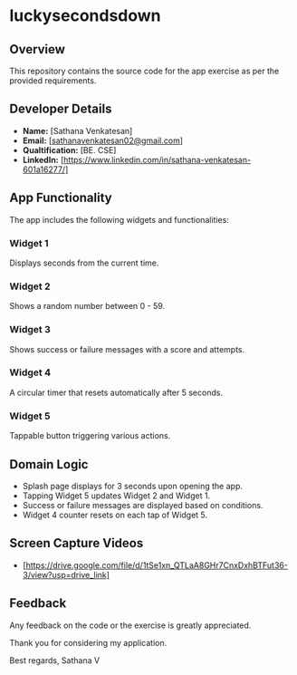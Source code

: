 # luckysecondsdown


## Overview
This repository contains the source code for the app exercise as per the provided requirements.

## Developer Details
- **Name:** [Sathana Venkatesan]
- **Email:** [sathanavenkatesan02@gmail.com]
- **Qualtification:** [BE. CSE]
- **LinkedIn:** [https://www.linkedin.com/in/sathana-venkatesan-601a16277/]

## App Functionality
The app includes the following widgets and functionalities:

### Widget 1 
Displays seconds from the current time.

### Widget 2
Shows a random number between 0 - 59.

### Widget 3
Shows success or failure messages with a score and attempts.

### Widget 4
A circular timer that resets automatically after 5 seconds.

### Widget 5
Tappable button triggering various actions.

## Domain Logic
- Splash page displays for 3 seconds upon opening the app.
- Tapping Widget 5 updates Widget 2 and Widget 1.
- Success or failure messages are displayed based on conditions.
- Widget 4 counter resets on each tap of Widget 5.


## Screen Capture Videos
- [https://drive.google.com/file/d/1tSe1xn_QTLaA8GHr7CnxDxhBTFut36-3/view?usp=drive_link]

## Feedback
Any feedback on the code or the exercise is greatly appreciated.

Thank you for considering my application.

Best regards,
Sathana V

